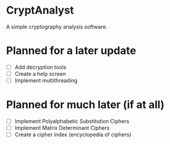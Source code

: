 # CryptAnalyst
A simple cryptography analysis software.

# Planned for a later update
- [ ] Add decryption tools
- [ ] Create a help screen
- [ ] Implement multithreading

# Planned for much later (if at all)
- [ ] Implement Polyalphabetic Substitution Ciphers
- [ ] Implement Matrix Determinant Ciphers
- [ ] Create a cipher index (encyclopedia of ciphers)